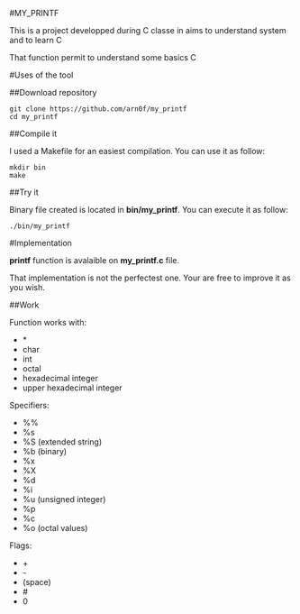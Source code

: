 #MY_PRINTF

This is a project developped during C classe in aims to understand system and to learn C

That function permit to understand some basics C

#Uses of the tool

##Download repository

```
git clone https://github.com/arn0f/my_printf
cd my_printf
```

##Compile it

I used a Makefile for an easiest compilation. You can use it as follow:

```
mkdir bin
make
```

##Try it

Binary file created is located in **bin/my_printf**. You can execute it as follow:

```
./bin/my_printf
```

#Implementation

**printf** function is avalaible on **my_printf.c** file.

That implementation is not the perfectest one. Your are free to improve it as you wish.

##Work 

Function works with:
<ul>
<li>*</li>
<li>char</li>
<li>int</li>
<li>octal</li>
<li>hexadecimal integer</li>
<li>upper hexadecimal integer</li>
</ul>

Specifiers:
<ul>
<li>%%</li>
<li>%s</li>
<li>%S (extended string)</li>
<li>%b (binary)</li>
<li>%x</li>
<li>%X</li>
<li>%d</li>
<li>%i</li>
<li>%u (unsigned integer)</li>
<li>%p</li>
<li>%c</li>
<li>%o (octal values)</li>
</ul>

Flags:
<ul>
<li>+</li>
<li>-</li>
<li>(space)</li>
<li>#</li>
<li>0</li>
</ul>
